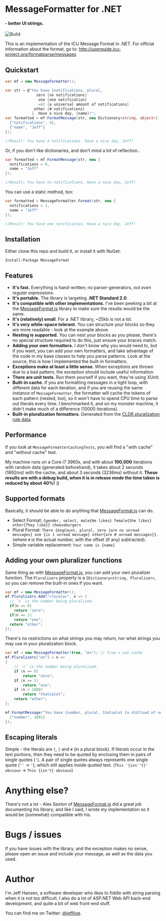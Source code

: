 # MessageFormatter for .NET

#### - better UI strings.

![Build](https://github.com/jeffijoe/messageformat.net/workflows/.NET%20Core/badge.svg)

This is an implementation of the ICU Message Format in .NET. For official information about the format, go to:
http://userguide.icu-project.org/formatparse/messages

## Quickstart

````csharp
var mf = new MessageFormatter();

var str = @"You have {notifications, plural,
              zero {no notifications}
               one {one notification}
               =42 {a universal amount of notifications}
             other {# notifications}
            }. Have a nice day, {name}!";
var formatted = mf.FormatMessage(str, new Dictionary<string, object>{
  {"notifications", 4},
  {"name", "Jeff"}
});

//Result: You have 4 notifications. Have a nice day, Jeff!

````

Or, if you don't like dictionaries, and don't mind a bit of reflection..

````csharp
var formatted = mf.FormatMessage(str, new {
  notifications = 0,
  name = "Jeff"
});

//Result: You have no notifications. Have a nice day, Jeff!
````

You can use a static method, too:

````csharp
var formatted = MessageFormatter.Format(str, new {
  notifications = 1,
  name = "Jeff"
});

//Result: You have one notification. Have a nice day, Jeff!
````

## Installation

Either clone this repo and build it, or install it with NuGet:

```
Install-Package MessageFormat
```

## Features

* **It's fast.** Everything is hand-written; no parser-generators, *not even regular expressions*.
* **It's portable.** The library is targeting **.NET Standard 2.0**.
* **It's compatible with other implementations.** I've been peeking a bit at the [MessageFormat.js][0] library to make sure
  the results would be the same.
* **It's (relatively) small**. For a .NET library, ~25kb is not a lot.
* **It's very white-space tolerant.** You can structure your blocks so they are more readable - look at the example above.
* **Nesting is supported.** You can nest your blocks as you please, there's no special structure required to do this, just ensure your braces match.
* **Adding your own formatters.** I don't know why you would need to, but if you want, you can add your own formatters, and
  take advantage of the code in my base classes to help you parse patterns. Look at the source, this is how I implemented the built-in formatters.
* **Exceptions make at least a little sense.** When exceptions are thrown due to a bad pattern, the exception should include useful information.
* **There are unit tests.** Run them yourself if you want, they're using XUnit.
* **Built-in cache.** If you are formatting messages in a tight loop, with different data for each iteration,
  and if you are reusing the same instance of `MessageFormatter`, the formatter will cache the tokens of each pattern (nested, too),
  so it won't have to spend CPU time to parse out literals every time. I benchmarked it, and on my monster machine,
  it didn't make much of a difference (10000 iterations).
* **Built-in pluralization formatters**. Generated from the [CLDR pluralization rule data](http://cldr.unicode.org/index/downloads).

## Performance

If you look at `MessageFormatterCachingTests`, you will find a "with cache" and "without cache" test.

My machine runs on a Core i7 3960x, and with about **100,000** iterations with random data (generated beforehand), it takes about 2 seconds (1892ms) with the cache,
and about 3 seconds (3236ms) without it. **These results are with a debug build, when it is in release mode the time taken is reduced by about 40%! :)**

## Supported formats

Basically, it should be able to do anything that [MessageFormat.js][0] can do.

* Select Format: `{gender, select, male{He likes} female{She likes} other{They like}} cheeseburgers`
* Plural Format: `There {msgCount, plural, zero {are no unread messages} one {is 1 unread message} other{are # unread messages}}.` (where `#` is the actual number, with the offset (if any) subtracted).
* Simple variable replacement: `Your name is {name}`

## Adding your own pluralizer functions

Same thing as with [MessageFormat.js][0], you can add your own pluralizer function.
The `Pluralizers` property is a `IDictionary<string, Pluralizer>`, so you can remove the built-in
ones if you want.

````csharp
var mf = new MessageFormatter();
mf.Pluralizers.Add("<locale>", n => {
  // ´n´ is the number being pluralized.
  if(n == 0)
    return "zero";
  if(n == 1)
    return "one";
  return "other";
});
````

There's no restrictions on what strings you may return, nor what strings
you may use in your pluralization block.

````csharp
var mf = new MessageFormatter(true, "en"); // true = use cache
mf.Pluralizers["en"] = n =>
{
    // ´n´ is the number being pluralized.
    if (n == 0)
        return "zero";
    if (n == 1)
        return "one";
    if (n > 1000)
        return "thatsalot";
    return "other";
};

mf.FormatMessage("You have {number, plural, thatsalot {a shitload of notifications} other {# notifications}}", new Dictionary<string, object>{
  {"number", 1001}
});
````

## Escaping literals

Simple - the literals are `{`, `}` and `#` (in a plural block).
If literals occur in the text portions, then they need to be quoted by enclosing them in pairs of single quotes (`'`).
A pair of single quotes always represents one single quote (`''` -> `'`), which still applies inside quoted text.
(`This '{isn''t}' obvious` → `This {isn't} obvious`)

# Anything else?

There's not a lot - Alex Sexton of [MessageFormat.js][0] did a great
job documenting his library, and like I said,
I wrote my implementation so it would
be (somewhat) compatible with his.

# Bugs / issues

If you have issues with the library, and the exception makes no sense, please open an issue
and include your message, as well as the data you used.

# Author

I'm Jeff Hansen, a software developer who likes to fiddle with string parsing when it is not too difficult.
I also do a lot of ASP.NET Web API back-end development, and quite a bit of web front-end stuff.

You can find me on Twitter: [@jeffijoe][1].

  [0]: https://github.com/SlexAxton/messageformat.js
  [1]: https://twitter.com/jeffijoe
